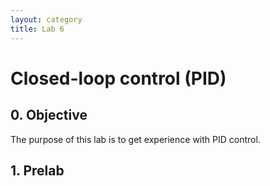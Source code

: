 ```yaml
---
layout: category
title: Lab 6
---
```


# Closed-loop control (PID)

## 0. Objective
The purpose of this lab is to get experience with PID control.

## 1. Prelab
